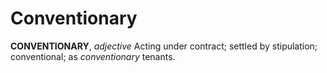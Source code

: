 # Conventionary

**CONVENTIONARY**, _adjective_ Acting under contract; settled by stipulation; conventional; as _conventionary_ tenants.